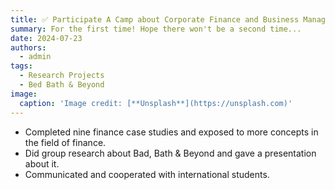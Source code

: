 ```yaml
---
title: ✅ Participate A Camp about Corporate Finance and Business Management Led by John Hopkins University Professor
summary: For the first time! Hope there won't be a second time...
date: 2024-07-23
authors:
  - admin
tags:
  - Research Projects
  - Bed Bath & Beyond
image:
  caption: 'Image credit: [**Unsplash**](https://unsplash.com)'
---
```


- Completed nine finance case studies and exposed to more concepts in the field of finance.
- Did group research about Bad, Bath & Beyond and gave a presentation about it.
- Communicated and cooperated with international students.



